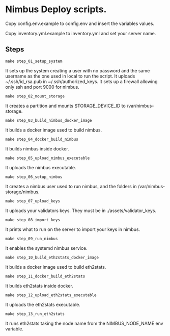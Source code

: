# Nimbus Deploy scripts.


Copy config.env.example to config.env and insert the variables values.

Copy inventory.yml.example to inventory.yml and set your server name.

## Steps

`make step_01_setup_system`

It sets up the system creating a user with no password and the same username as the one used in local to run the script.
It uploads ~/.ssh/id_rsa.pub in ~/.ssh/authorized_keys.
It sets up a firewall allowing only ssh and port 9000 for nimbus.

`make step_02_mount_storage`

It creates a partition and mounts STORAGE_DEVICE_ID to /var/nimbus-storage.

`make step_03_build_nimbus_docker_image`

It builds a docker image used to build nimbus.

`make step_04_docker_build_nimbus`

It builds nimbus inside docker.

`make step_05_upload_nimbus_executable`

It uploads the nimbus executable.

`make step_06_setup_nimbus`

It creates a nimbus user used to run nimbus, and the folders in /var/nimbus-storage/nimbus.

`make step_07_upload_keys`

It uploads your validators keys. They must be in ./assets/validator_keys.

`make step_08_import_keys`

It prints what to run on the server to import your keys in nimbus.

`make step_09_run_nimbus`

It enables the systemd nimbus service.

`make step_10_build_eth2stats_docker_image`

It builds a docker image used to build eth2stats.

`make step_11_docker_build_eth2stats`

It builds eth2stats inside docker.

`make step_12_upload_eth2stats_executable`

It uploads the eth2stats executable.

`make step_13_run_eth2stats`

It runs eth2stats taking the node name from the NIMBUS_NODE_NAME env variable.
